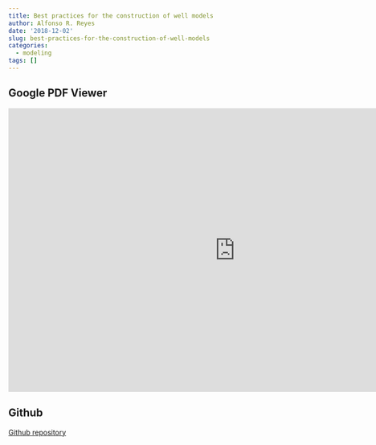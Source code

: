```yaml
---
title: Best practices for the construction of well models
author: Alfonso R. Reyes
date: '2018-12-02'
slug: best-practices-for-the-construction-of-well-models
categories:
  - modeling
tags: []
---
```



## Google PDF Viewer

<embed src="https://drive.google.com/viewerng/viewer?embedded=true&url=https://github.com/f0nzie/BestPracticesConstructionWellModels/raw/master/Best_practices_for_the_construction_of_well_models.pdf" style="width:901px; height:565px;">


## Github

[Github repository](https://github.com/f0nzie/BestPracticesConstructionWellModels)